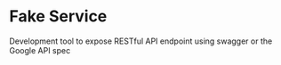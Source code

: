 # Fake Service

Development tool to expose RESTful API endpoint using swagger or the Google API spec


